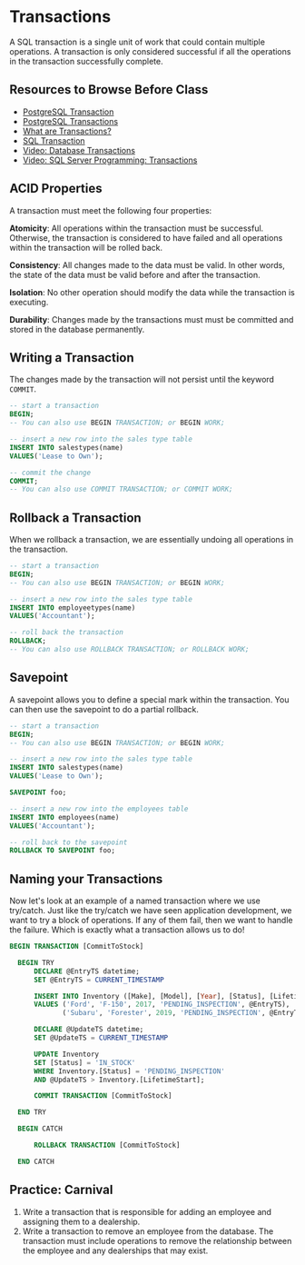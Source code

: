 # Transactions

A SQL transaction is a single unit of work that could contain multiple operations. A transaction is only considered successful if all the operations in the transaction successfully complete.

## Resources to Browse Before Class

- [PostgreSQL Transaction](https://www.postgresqltutorial.com/postgresql-transaction/)
- [PostgreSQL Transactions](https://www.tutorialspoint.com/postgresql/postgresql_transactions.htm)
- [What are Transactions?](https://www.geeksforgeeks.org/sql-transactions/)
- [SQL Transaction](https://www.w3resource.com/sql/controlling-transactions.php)
- [Video: Database Transactions](https://www.youtube.com/watch?v=5Pia4UFuMKo)
- [Video: SQL Server Programming: Transactions](https://www.youtube.com/watch?v=is03uRYFgqc)

## ACID Properties

A transaction must meet the following four properties:

**Atomicity**: All operations within the transaction must be successful. Otherwise, the transaction is considered to have failed and all operations within the transaction will be rolled back.

**Consistency**: All changes made to the data must be valid. In other words, the state of the data must be valid before and after the transaction.

**Isolation**: No other operation should modify the data while the transaction is executing.

**Durability**: Changes made by the transactions must must be committed and stored in the database permanently.

## Writing a Transaction

The changes made by the transaction will not persist until the keyword `COMMIT`.

```sql
-- start a transaction
BEGIN;
-- You can also use BEGIN TRANSACTION; or BEGIN WORK;

-- insert a new row into the sales type table
INSERT INTO salestypes(name)
VALUES('Lease to Own');

-- commit the change
COMMIT;
-- You can also use COMMIT TRANSACTION; or COMMIT WORK;
```

## Rollback a Transaction

When we rollback a transaction, we are essentially undoing all operations in the transaction.

```sql
-- start a transaction
BEGIN;
-- You can also use BEGIN TRANSACTION; or BEGIN WORK;

-- insert a new row into the sales type table
INSERT INTO employeetypes(name)
VALUES('Accountant');

-- roll back the transaction
ROLLBACK;
-- You can also use ROLLBACK TRANSACTION; or ROLLBACK WORK;
```
## Savepoint

A savepoint allows you to define a special mark within the transaction. You can then use the savepoint to do a partial rollback. 

```sql
-- start a transaction
BEGIN;
-- You can also use BEGIN TRANSACTION; or BEGIN WORK;

-- insert a new row into the sales type table
INSERT INTO salestypes(name)
VALUES('Lease to Own');

SAVEPOINT foo;

-- insert a new row into the employees table
INSERT INTO employees(name)
VALUES('Accountant');

-- roll back to the savepoint
ROLLBACK TO SAVEPOINT foo;
```

## Naming your Transactions 

Now let's look at an example of a named transaction where we use try/catch. Just like the try/catch we have seen application development, we want to try a block of operations. If any of them fail, then we want to handle the failure. Which is exactly what a transaction allows us to do!

```sql
BEGIN TRANSACTION [CommitToStock]

  BEGIN TRY
      DECLARE @EntryTS datetime;
      SET @EntryTS = CURRENT_TIMESTAMP

      INSERT INTO Inventory ([Make], [Model], [Year], [Status], [LifetimeStart])
      VALUES ('Ford', 'F-150', 2017, 'PENDING_INSPECTION', @EntryTS),
             ('Subaru', 'Forester', 2019, 'PENDING_INSPECTION', @EntryTS);

      DECLARE @UpdateTS datetime;
      SET @UpdateTS = CURRENT_TIMESTAMP

      UPDATE Inventory
      SET [Status] = 'IN_STOCK'
      WHERE Inventory.[Status] = 'PENDING_INSPECTION'
      AND @UpdateTS > Inventory.[LifetimeStart];

      COMMIT TRANSACTION [CommitToStock]

  END TRY

  BEGIN CATCH

      ROLLBACK TRANSACTION [CommitToStock]

  END CATCH
```

## Practice: Carnival

1. Write a transaction that is responsible for adding an employee and assigning them to a dealership.
1. Write a transaction to remove an employee from the database. The transaction must include operations to remove the relationship between the employee and any dealerships that may exist.
